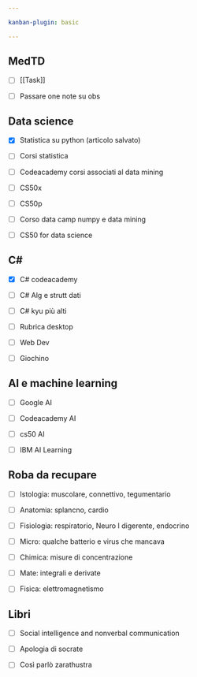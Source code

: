 ```yaml
---

kanban-plugin: basic

---
```


## MedTD

- [ ] [[Task]]
- [ ] Passare one note su obs


## Data science

- [x] Statistica su python (articolo salvato)
- [ ] Corsi statistica
- [ ] Codeacademy corsi associati al data mining
- [ ] CS50x
- [ ] CS50p
- [ ] Corso data camp numpy e data mining
- [ ] CS50 for data science


## C#

- [x] C# codeacademy
- [ ] C# Alg e strutt dati
- [ ] C# kyu più alti
- [ ] Rubrica desktop
- [ ] Web Dev
- [ ] Giochino


## AI e machine learning

- [ ] Google AI
- [ ] Codeacademy AI
- [ ] cs50 AI
- [ ] IBM AI Learning


## Roba da recupare

- [ ] Istologia: muscolare, connettivo, tegumentario
- [ ] Anatomia: splancno, cardio
- [ ] Fisiologia: respiratorio, Neuro I digerente, endocrino
- [ ] Micro: qualche batterio e virus che mancava
- [ ] Chimica: misure di concentrazione
- [ ] Mate: integrali e derivate
- [ ] Fisica: elettromagnetismo


## Libri

- [ ] Social intelligence and nonverbal communication
- [ ] Apologia di socrate
- [ ] Così parlò zarathustra

